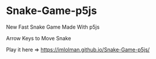 # Snake-Game-p5js
New Fast Snake Game Made With p5js

Arrow Keys to Move Snake

Play it here => https://imlolman.github.io/Snake-Game-p5js/
